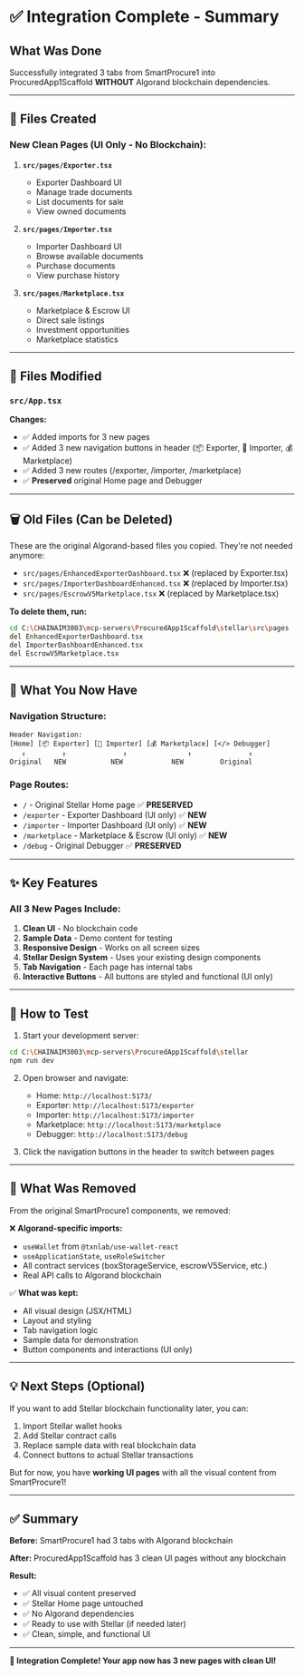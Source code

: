 # ✅ Integration Complete - Summary

## What Was Done

Successfully integrated 3 tabs from SmartProcure1 into ProcuredApp1Scaffold **WITHOUT** Algorand blockchain dependencies.

---

## 📁 Files Created

### New Clean Pages (UI Only - No Blockchain):

1. **`src/pages/Exporter.tsx`**
   - Exporter Dashboard UI
   - Manage trade documents
   - List documents for sale
   - View owned documents

2. **`src/pages/Importer.tsx`**
   - Importer Dashboard UI
   - Browse available documents
   - Purchase documents
   - View purchase history

3. **`src/pages/Marketplace.tsx`**
   - Marketplace & Escrow UI
   - Direct sale listings
   - Investment opportunities
   - Marketplace statistics

---

## 🔧 Files Modified

### `src/App.tsx`
**Changes:**
- ✅ Added imports for 3 new pages
- ✅ Added 3 new navigation buttons in header (📦 Exporter, 🏪 Importer, 💰 Marketplace)
- ✅ Added 3 new routes (/exporter, /importer, /marketplace)
- ✅ **Preserved** original Home page and Debugger

---

## 🗑️ Old Files (Can be Deleted)

These are the original Algorand-based files you copied. They're not needed anymore:

- `src/pages/EnhancedExporterDashboard.tsx` ❌ (replaced by Exporter.tsx)
- `src/pages/ImporterDashboardEnhanced.tsx` ❌ (replaced by Importer.tsx)
- `src/pages/EscrowV5Marketplace.tsx` ❌ (replaced by Marketplace.tsx)

**To delete them, run:**
```bash
cd C:\CHAINAIM3003\mcp-servers\ProcuredApp1Scaffold\stellar\src\pages
del EnhancedExporterDashboard.tsx
del ImporterDashboardEnhanced.tsx
del EscrowV5Marketplace.tsx
```

---

## 🎯 What You Now Have

### Navigation Structure:
```
Header Navigation:
[Home] [📦 Exporter] [🏪 Importer] [💰 Marketplace] [</> Debugger]
   ↑         ↑              ↑               ↑              ↑
Original   NEW           NEW            NEW         Original
```

### Page Routes:
- `/` - Original Stellar Home page ✅ **PRESERVED**
- `/exporter` - Exporter Dashboard (UI only) ✅ **NEW**
- `/importer` - Importer Dashboard (UI only) ✅ **NEW**
- `/marketplace` - Marketplace & Escrow (UI only) ✅ **NEW**
- `/debug` - Original Debugger ✅ **PRESERVED**

---

## ✨ Key Features

### All 3 New Pages Include:

1. **Clean UI** - No blockchain code
2. **Sample Data** - Demo content for testing
3. **Responsive Design** - Works on all screen sizes
4. **Stellar Design System** - Uses your existing design components
5. **Tab Navigation** - Each page has internal tabs
6. **Interactive Buttons** - All buttons are styled and functional (UI only)

---

## 🚀 How to Test

1. Start your development server:
```bash
cd C:\CHAINAIM3003\mcp-servers\ProcuredApp1Scaffold\stellar
npm run dev
```

2. Open browser and navigate:
   - Home: `http://localhost:5173/`
   - Exporter: `http://localhost:5173/exporter`
   - Importer: `http://localhost:5173/importer`
   - Marketplace: `http://localhost:5173/marketplace`
   - Debugger: `http://localhost:5173/debug`

3. Click the navigation buttons in the header to switch between pages

---

## 📝 What Was Removed

From the original SmartProcure1 components, we removed:

❌ **Algorand-specific imports:**
- `useWallet` from `@txnlab/use-wallet-react`
- `useApplicationState`, `useRoleSwitcher`
- All contract services (boxStorageService, escrowV5Service, etc.)
- Real API calls to Algorand blockchain

✅ **What was kept:**
- All visual design (JSX/HTML)
- Layout and styling
- Tab navigation logic
- Sample data for demonstration
- Button components and interactions (UI only)

---

## 💡 Next Steps (Optional)

If you want to add Stellar blockchain functionality later, you can:

1. Import Stellar wallet hooks
2. Add Stellar contract calls
3. Replace sample data with real blockchain data
4. Connect buttons to actual Stellar transactions

But for now, you have **working UI pages** with all the visual content from SmartProcure1!

---

## ✅ Summary

**Before:** SmartProcure1 had 3 tabs with Algorand blockchain

**After:** ProcuredApp1Scaffold has 3 clean UI pages without any blockchain

**Result:** 
- ✅ All visual content preserved
- ✅ Stellar Home page untouched
- ✅ No Algorand dependencies
- ✅ Ready to use with Stellar (if needed later)
- ✅ Clean, simple, and functional UI

---

**🎉 Integration Complete! Your app now has 3 new pages with clean UI!**
